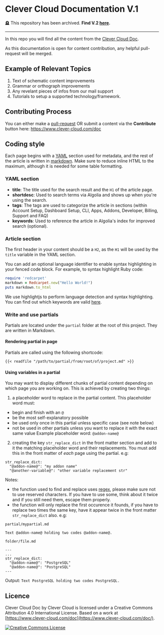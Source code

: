 # Clever Cloud Documentation V.1

🪦 This repository has been archived. **Find V.2 [here](https://github.com/CleverCloud/documentation).**


--------------------------------------

In this repo you will find all the content from the [Clever Cloud Doc](https://www.clever-cloud.com/doc/).

As this documentation is open for content contribution, any helpful pull-request will be merged.

## Example of Relevant Topics

1. Text of schematic content improvements
2. Grammar or orthograph improvements
3. Any revelant pieces of infos from our mail support
4. Tutorials to setup a supported technology/framework.

## Contributing Process

You can either make a [pull-request](https://github.com/CleverCloud/doc.clever-cloud.com/pulls) OR submit a content via the **Contribute** button here: https://www.clever-cloud.com/doc

## Coding style

Each page begins with a [YAML](http://www.yaml.org/) section used for metadata, and the rest of the article is written in [markdown](https://daringfireball.net/projects/markdown/syntax). Make sure to reduce inline HTML to the maximum, although it is needed for some table formatting.

### YAML section

* **title**: The title used for the search result and the `H1` of the article page.
* **shortdesc**: Used to search terms via Algolia and shows up when you're using the search.
* **tags**: The tags are used to categorize the article in sections (within Account Setup, Dashboard Setup, CLI, Apps, Addons, Developer, Billing, Support and FAQ)
* **keywords**: Used to reference the article in Algolia's index for improved search (optional).

### Article section

The first header in your content should be a `H2`, as the `H1` will be used by the `title` variable in the YAML section.

You can add an optional language identifier to enable syntax highlighting in your fenced code block.
For example, to syntax highlight Ruby code:

```ruby
require 'redcarpet'
markdown = Redcarpet.new("Hello World!")
puts markdown.to_html
```
We use highlightjs to perform language detection and syntax highlighting. You can find out which keywords are valid [here](https://highlightjs.org/static/demo/).


### Write and use partials

Partials are located under the `partial` folder at the root of this project. They are written in Markdown.

#### Rendering partial in page

Partials are called using the following shortcode: 
```
{{< readfile "/path/to/partial/from/root/of/project.md" >}}
```

#### Using variables in a partial

You may want to display different chunks of partial content depending on which page you are working on.
This is achieved by creating two things:

1. a placeholder word to replace in the partial content.
This placeholder word must:
- begin and finish with an `@`
- be the most self-explanatory possible
- be used only once in this partial unless specific case (see note below)
- not be used in other partials unless you want to replace it with the exact same value
Example placeholder word: `@addon-name@`

2. creating the key `str_replace_dict` in the front matter section and add to it the matching placeholder word and their replacements.
You must add this in the front matter of *each* page using the partial.
e.g: 
```
str_replace_dict:
  "@addon-name@": "my addon name"
  "@another-variable@": "other variable replacement str"
```

Notes:
- the function used to find and replace uses [regex](https://regex-golang.appspot.com/assets/html/index.html), please make sure not to use reserved characters. If you have to use some, think about it twice and if you still need them, escape them properly.
- the function will only replace the first occurence it founds, if you have to replace two times the same key, have it appear twice in the front matter `str_replace_dict` also.
e.g:
```
partial/mypartial.md

Text @addon-name@ holding two codes @addon-name@.
```

```
folder/file.md

---
...
str_replace_dict:
  "@addon-name@": "PostgreSQL"
  "@addon-name@": "PostgreSQL"
---
```

Output: `Text PostgreSQL holding two codes PostgreSQL.`


## Licence

Clever Cloud Doc by Clever Cloud is licensed under a Creative Commons Attribution 4.0 International License.
Based on a work at [https://www.clever-cloud.com/doc](https://www.clever-cloud.com/doc/).

<a rel="license" href="http://creativecommons.org/licenses/by/4.0/"><img alt="Creative Commons License" style="border-width:0" src="https://i.creativecommons.org/l/by/4.0/80x15.png" /></a>
